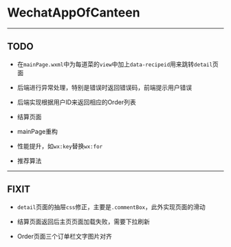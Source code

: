 # WechatAppOfCanteen

***

## TODO

* 在`mainPage.wxml`中为每道菜的`view`中加上`data-recipeid`用来跳转`detail`页面

* 后端进行异常处理，特别是错误时返回错误码，前端提示用户错误

* 后端实现根据用户ID来返回相应的Order列表

* 结算页面

* mainPage重构

* 性能提升，如`wx:key`替换`wx:for`

* 推荐算法

***

## FIXIT

* `detail`页面的抽屉`css`修正，主要是`.commentBox`，此外实现页面的滑动

* 结算页面返回后主页页面加载失败，需要下拉刷新

* Order页面三个订单栏文字图片对齐

